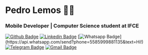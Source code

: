 # Pedro Lemos :man_technologist:
### Mobile Developer | Computer Science student at IFCE

[![Github Badge](https://img.shields.io/badge/-Github-000?style=flat-square&logo=Github&logoColor=white&link=https://github.com/pedrolemoz)](https://github.com/pedrolemoz)
[![Linkedin Badge](https://img.shields.io/badge/-LinkedIn-blue?style=flat-square&logo=Linkedin&logoColor=white&link=https://www.linkedin.com/in/pedrolemoz/)](https://www.linkedin.com/in/pedrolemoz/)
[![Whatsapp Badge](https://img.shields.io/badge/-Whatsapp-4CA143?style=flat-square&labelColor=4CA143&logo=whatsapp&logoColor=white&link=https://api.whatsapp.com/send?phone=5585999881135&text=Hi!)](https://api.whatsapp.com/send?phone=5585999881135&text=Hi!)
[![Telegram Badge](https://img.shields.io/badge/-Telegram-1ca0f1?style=flat-square&labelColor=1ca0f1&logo=telegram&logoColor=white&link=https://t.me/pedrolemoz)](https://t.me/pedrolemoz)
[![Gmail Badge](https://img.shields.io/badge/-Gmail-c14438?style=flat-square&logo=Gmail&logoColor=white&link=mailto:lemozxpedro@gmail.com)](mailto:lemozxpedro@gmail.com)

